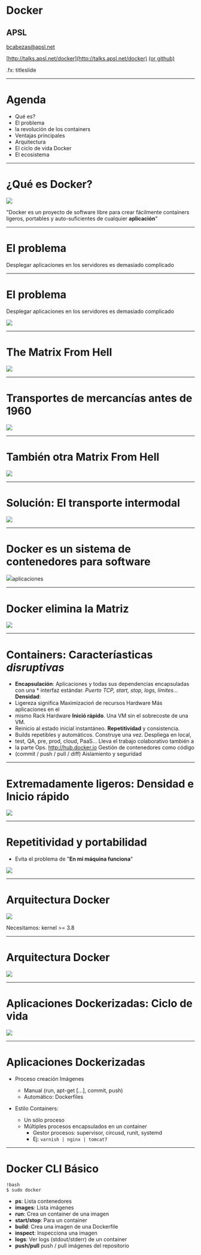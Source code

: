
# Docker
## APSL

bcabezas@apsl.net

[http://talks.apsl.net/docker](http://talks.apsl.net/docker)  [(or github)](https://github.com/APSL/docker_talk)


.fx: titleslide

---

# Agenda

* Qué es?
* El problema
* la revolución de los containers
* Ventajas principales
* Arquitectura
* El ciclo de vida Docker
* El ecosistema

---
# ¿Qué es Docker?

<img src='img/container.jpg' />

"Docker es un proyecto de software libre para crear fácilmente containers 
ligeros, portables y auto-suficientes de cualquier **aplicación**"

---

# El problema

Desplegar aplicaciones en los servidores es demasiado complicado

---
# El problema

Desplegar aplicaciones en los servidores es demasiado complicado

<img src='img/the-challenge.png' />

---

# The Matrix From Hell

<img src='img/the-matrix-from-hell.png' />

---

# Transportes de mercancías antes de 1960

<img src='img/cargo-transport-pre-1960.png' />

---

# También otra Matrix From Hell

<img src='img/also-a-matrix-from-hell.png' />

---

# Solución: El transporte intermodal

<img src='img/intermodal-shipping-container.png' />

---

# Docker es un sistema de contenedores para software

<img src='img/shipping-container-for-code.png' />aplicaciones

---

# Docker elimina la Matriz

<img src='img/eliminates-matrix-from-hell.png' />

---

# Containers: Caracteríasticas *disruptivas* 

* **Encapsulación**: Aplicaciones y todas sus dependencias encapsuladas con una * interfaz estándar.  *Puerto TCP, start, stop, logs, límites...* **Densidad**:
* Ligereza significa Maximizacioń de recursos Hardware Más aplicaciones en el
* mismo Rack Hardware **Inició rápido**. Una VM sin el sobrecoste de una VM.
* Reinicio al estado inicial instantáneo.  **Repetitividad** y consistencia.
* Builds repetibles y automáticos.  Construye una vez. Despliega en local,
* test, QA, pre, prod, cloud, PaaS...  Lleva el trabajo colaborativo también a
* la parte Ops.  http://hub.docker.io Gestión de contenedores como código
* (commit / push / pull / diff) Aislamiento y seguridad

---
# Extremadamente ligeros: Densidad e Inicio rápido

<img src='img/containers-vs-vms.png' />

---
# Repetitividad y portabilidad

* Evita el problema de "**En mi máquina funciona**"

<img src='img/works-on-my-machine.jpg' />

---
# Arquitectura Docker

<img src='img/docker_nested_arch.png' />

Necesitamos: kernel >= 3.8

---
# Arquitectura Docker

<img src='img/docker_3d_arch.png' />

---

# Aplicaciones Dockerizadas: Ciclo de vida

<img src='img/basics-of-docker-system.png' />

---
# Aplicaciones Dockerizadas

* Proceso creación Imágenes
    * Manual (run, apt-get [...], commit, push)
    * Automático: Dockerfiles

* Estilo Containers:
    * Un sólo proceso
    * Múltiples procesos encapsulados en un container
        * Gestor procesos: supervisor, circusd, runit, systemd
        * Ej: `varnish | nginx | tomcat7`


--- 
# Docker CLI Básico

    !bash
    $ sudo docker

* **ps**: Lista contenedores
* **images**: Lista imágenes
* **run**: Crea un container de una imagen
* **start/stop**: Para un container
* **build**: Crea una imagen de una Dockerfile
* **inspect**: Inspecciona una imagen
* **logs**: Ver logs (stdout/stderr) de un container
* **push/pull** push / pull imágenes del repositorio
